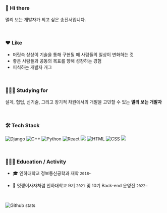 ### 👋 Hi there 

멀리 보는 개발자가 되고 싶은 송진서입니다.

<!--
**rxb8k/rxb8k** is a ✨ _special_ ✨ repository because its `README.md` (this file) appears on your GitHub profile.
-->

<br/>

### ❤️ Like

+ 머릿속 상상이 기술을 통해 구현될 때 사람들의 일상이 변화하는 것
+ 좋은 사람들과 공동의 목표를 향해 성장하는 경험
+ 피식하는 개발자 개그

<br/>

### 👩🏻‍💻 Studying for

설계, 협업, 신기술, 그리고 장기적 차원에서의 개발을 고민할 수 있는 **멀리 보는 개발자**

<br/>

### 🛠 Tech Stack

![Django](https://camo.githubusercontent.com/45a08fd62000319cdc6c0b021cc831dc611df2d23bd94d129dea36fc02dc1a77/68747470733a2f2f696d672e736869656c64732e696f2f62616467652f646a616e676f2d3039324532303f7374796c653d666f722d7468652d6261646765266c6f676f3d646a616e676f266c6f676f436f6c6f723d7768697465)
![C++](https://camo.githubusercontent.com/121f5000155889c0642b8a6b2a33a7f5fbe5c32d9133dac405ac269da15fcf94/68747470733a2f2f696d672e736869656c64732e696f2f62616467652f432532422532422d3030353939433f7374796c653d666f722d7468652d6261646765266c6f676f3d63253242253242266c6f676f436f6c6f723d7768697465)
![Python](https://camo.githubusercontent.com/5d8f10d34ebf49b459c6747dff496c18f5100d8fa8229ddbb88ddc0efd494279/68747470733a2f2f696d672e736869656c64732e696f2f62616467652f707974686f6e2d3337373641423f7374796c653d666f722d7468652d6261646765266c6f676f3d707974686f6e266c6f676f436f6c6f723d7768697465)
![React](https://camo.githubusercontent.com/ab4c3c731a174a63df861f7b118d6c8a6c52040a021a552628db877bd518fe84/68747470733a2f2f696d672e736869656c64732e696f2f62616467652f72656163742d2532333230323332612e7376673f7374796c653d666f722d7468652d6261646765266c6f676f3d7265616374266c6f676f436f6c6f723d253233363144414642)
<img src="https://img.shields.io/badge/mysql-4479A1?style=for-the-badge&logo=mysql&logoColor=white">
![HTML](https://camo.githubusercontent.com/d63d473e728e20a286d22bb2226a7bf45a2b9ac6c72c59c0e61e9730bfe4168c/68747470733a2f2f696d672e736869656c64732e696f2f62616467652f48544d4c352d4533344632363f7374796c653d666f722d7468652d6261646765266c6f676f3d68746d6c35266c6f676f436f6c6f723d7768697465)
![CSS](https://camo.githubusercontent.com/e6b67b27998fca3bccf4c0ee479fc8f9de09d91f389cccfbe6cb1e29c10cfbd7/68747470733a2f2f696d672e736869656c64732e696f2f62616467652f637373332d2532333135373242362e7376673f7374796c653d666f722d7468652d6261646765266c6f676f3d63737333266c6f676f436f6c6f723d7768697465)
<img src="https://img.shields.io/badge/git-F05032?style=for-the-badge&logo=git&logoColor=white">


<br/>

### 👩🏻‍💻 Education / Activity


+ 🎓 인하대학교 정보통신공학과 재학 `2018~`

+ 🦁 멋쟁이사자처럼 인하대학교 9기 `2021` 및 10기 Back-end 운영진 `2022~`

<br/>

![Github stats](https://github-readme-stats.vercel.app/api?username=rxb8k&show_icons=true&theme=default)
